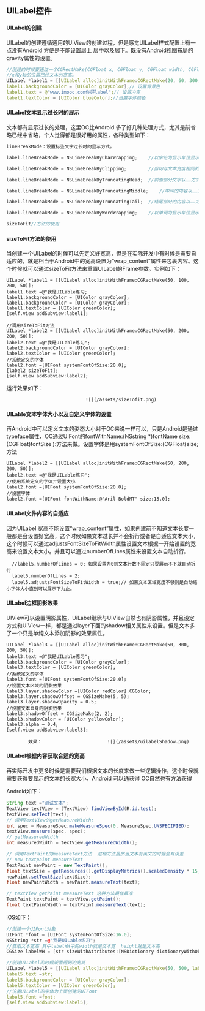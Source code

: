 ## UILabel控件

#### UILabel的创建

UILabel的创建遵循通用的UIView的创建过程，但是感觉UILabel样式配置上有一点没有Android 方便是不能设置居上 居中以及居下。既没有Android视图布局的gravity属性的设置。

```cpp
//创建的时候要通过一个CGRectMake(CGFloat x, CGFloat y, CGFloat width, CGFloat height)来规定文本的再父容器中的
//x和y轴的位置已经文本的宽高。
UILabel *label1 = [[UILabel alloc]initWithFrame:CGRectMake(20, 60, 300, 50)];
label1.backgroundColor = [UIColor grayColor];// 设置背景色
label1.text = @"www.imooc.com你好label";// 设置内容
label1.textColor = [UIColor blueColor];//设置字体颜色
```

#### UILabel文本显示过长时的展示

文本都有显示过长的处理，这里OC比Android 多了好几种处理方式，尤其是前省略已经中省略，个人觉得都是很好用的属性，各种类型如下：

```cpp
lineBreakMode：设置标签文字过长时的显示方式。   

label.lineBreakMode = NSLineBreakByCharWrapping;    //以字符为显示单位显示，后面部分省略不显示。

label.lineBreakMode = NSLineBreakByClipping;        //剪切与文本宽度相同的内容长度，后半部分被删除。  

label.lineBreakMode = NSLineBreakByTruncatingHead;  //前面部分文字以……方式省略，显示尾部文字内容。  

label.lineBreakMode = NSLineBreakByTruncatingMiddle;    //中间的内容以……方式省略，显示头尾的文字内容。 

label.lineBreakMode = NSLineBreakByTruncatingTail;  //结尾部分的内容以……方式省略，显示头的文字内容。 

label.lineBreakMode = NSLineBreakByWordWrapping;    //以单词为显示单位显示，后面部分省略不显示

sizeToFit//方法的使用
```

#### sizeToFit方法的使用

当创建一个UILabel的时候可以先定义好宽高，但是在实际开发中有时候是需要自适应的，就是相当于Android中的宽高设置为“wrap\_content”属性来包裹内容。这个时候就可以通过sizeToFit方法来重置UILabel的Frame参数。实例如下：

```
UILabel *label1 = [[UILabel alloc]initWithFrame:CGRectMake(50, 100, 200, 50)];
label1.text =@"我是UILable练习;
label1.backgroundColor = [UIColor grayColor];
label1.backgroundColor = [UIColor grayColor];
label1.textColor = [UIColor greenColor];
[self.view addSubview:label1];

//调用sizeToFit方法
UILabel *label2 = [[UILabel alloc]initWithFrame:CGRectMake(50, 200, 200, 50)];
label2.text =@"我是UILable练习";
label2.backgroundColor = [UIColor grayColor];
label2.textColor = [UIColor greenColor];
//系统定义的字体
label2.font =[UIFont systemFontOfSize:20.0];
[label2 sizeToFit];
[self.view addSubview:label2];
```

运行效果如下：

```
                             ![](/assets/sizeTofit.png)
```

#### UILable文本字体大小以及自定义字体的设置

再Android中可以定义文本的姿态大小对于OC来说一样可以，只是Android是通过typeface属性，OC通过UIFont的fontWithName:\(NSstring \*\)fontName size:\(CGFloat\)fontSize \):方法来做。设置字体是用systemFontOfSize:\(CGFloat\)size;方法

```
UILabel *label2 = [[UILabel alloc]initWithFrame:CGRectMake(50, 200, 200, 50)];
label2.text =@"我是UILable练习";
//使用系统定义的字体并设置大小
label2.font =[UIFont systemFontOfSize:20.0];
//设置字体
label2.font =[UIFont fontWithName:@"Aril-BoldMT" size:15.0];
```

#### UILabel文件内容的自适应

因为UILabel 宽高不能设置“wrap\_content”属性，如果创建前不知道文本长度一般都是会设置好宽高，这个时候如果文本过长并不会折行或者是自适应文本大小，这个时候可以通过adjustsFontSizeToFitWidth属性设置文本根据一开始设置的宽高来设置文本大小。并且可以通过numberOfLines属性来设置文本自动折行。

```
  //label5.numberOfLines = 0; 如果设置为0则文本行数不固定只要展示不下就自动折行
  label5.numberOfLines = 2;
  label5.adjustsFontSizeToFitWidth = true;// 如果文本区域宽度不够则是自动缩小字体大小直到可以展示下为止。
```

#### UILabel边框阴影效果

UIView可以设置阴影属性，UiLabel继承与UIView自然也有阴影属性，并且设定方式和UIView一样，都是通过layer下面的shadow相关属性来设置。但是文本多了一个只是单纯文本添加阴影的效果属性。

```
UILabel *label3 = [[UILabel alloc]initWithFrame:CGRectMake(50, 300, 200, 50)];
label3.text =@"我是UILable练习";
label3.backgroundColor = [UIColor grayColor];
label3.textColor = [UIColor greenColor];
//系统定义的字体
label3.font =[UIFont systemFontOfSize:20.0];
//设置文本区域的阴影效果
label3.layer.shadowColor =[UIColor redColor].CGColor;
label3.layer.shadowOffset = CGSizeMake(5, 5);
label3.layer.shadowOpacity = 0.5;
//设置文本自身的阴影效果
label3.shadowOffset = CGSizeMake(2, 2);
label3.shadowColor = [UIColor yellowColor];
label3.alpha = 0.4;
[self.view addSubview:label3];
```

```
        效果：                        ![](/assets/uilabelShadow.png)
```

#### UILabel根据内容获取合适的宽高

再实际开发中更多时候是需要我们根据文本的长度来做一些逻辑操作，这个时候就需要获得要显示的文本的长宽大小，Android 可以通获得 OC自然也有方法获得

Android如下：

```java
String text ="测试文本";
TextView textView = (TextView) findViewById(R.id.test);
textView.setText(text);
// 调用TextView的getMeasureWidth;
int spec = MeasureSpec.makeMeasureSpec(0, MeasureSpec.UNSPECIFIED);
textView.measure(spec, spec);
// getMeasuredWidth
int measuredWidth = textView.getMeasuredWidth();

// 调用TextPaint的measureText方法  这种方法虽然当文本有英文的时候会有误差
// new textpaint measureText
TextPaint newPaint = new TextPaint();
float textSize = getResources().getDisplayMetrics().scaledDensity * 15;
newPaint.setTextSize(textSize);
float newPaintWidth = newPaint.measureText(text);

// textView getPaint measureText 这种方法最佳最准
TextPaint textPaint = textView.getPaint();
float textPaintWidth = textPaint.measureText(text);
```

iOS如下：

```cpp
//创建一个UIFont对象
UIFont *font = [UIFont systemFontOfSize:16.0];
NSString *str =@"我是UILable练习";
//获取文本宽高 其中labelWH中的width就是文本宽  height就是文本高
CGSize labelWH = [str sizeWithAttributes:[NSDictionary dictionaryWithObjectsAndKeys:font,NSFontAttributeName, nil]];

//创建UILabel的时候设置得到的宽高
UILabel *label5 = [[UILabel alloc]initWithFrame:CGRectMake(50, 500, labelWH.width, labelWH.height)];
label5.text =str;
label5.backgroundColor = [UIColor grayColor];
label5.textColor = [UIColor greenColor];
//设置UILabel的字体为上面创建的UIFont
label5.font =font;
[self.view addSubview:label5];
```



